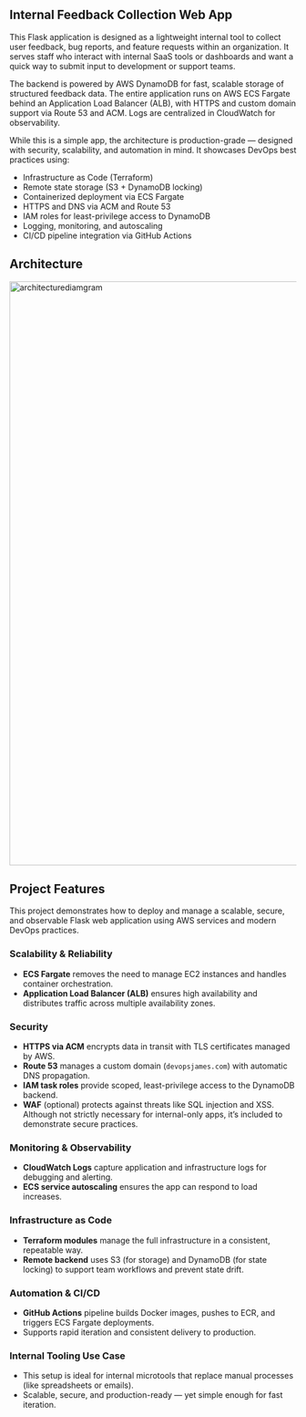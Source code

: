 
## Internal Feedback Collection Web App

This Flask application is designed as a lightweight internal tool to collect user feedback, bug reports, and feature requests within an organization. It serves staff who interact with internal SaaS tools or dashboards and want a quick way to submit input to development or support teams.

The backend is powered by AWS DynamoDB for fast, scalable storage of structured feedback data. The entire application runs on AWS ECS Fargate behind an Application Load Balancer (ALB), with HTTPS and custom domain support via Route 53 and ACM. Logs are centralized in CloudWatch for observability.

While this is a simple app, the architecture is production-grade — designed with security, scalability, and automation in mind. It showcases DevOps best practices using:

- Infrastructure as Code (Terraform)
- Remote state storage (S3 + DynamoDB locking)
- Containerized deployment via ECS Fargate
- HTTPS and DNS via ACM and Route 53
- IAM roles for least-privilege access to DynamoDB
- Logging, monitoring, and autoscaling
- CI/CD pipeline integration via GitHub Actions

## Architecture

<img width="1536" height="1024" alt="architecturediamgram" src="https://github.com/user-attachments/assets/a7a4efb8-a7b1-4152-b3ff-67252a538ffa" />

## Project Features

This project demonstrates how to deploy and manage a scalable, secure, and observable Flask web application using AWS services and modern DevOps practices.

### Scalability & Reliability
- **ECS Fargate** removes the need to manage EC2 instances and handles container orchestration.
- **Application Load Balancer (ALB)** ensures high availability and distributes traffic across multiple availability zones.

### Security
- **HTTPS via ACM** encrypts data in transit with TLS certificates managed by AWS.
- **Route 53** manages a custom domain (`devopsjames.com`) with automatic DNS propagation.
- **IAM task roles** provide scoped, least-privilege access to the DynamoDB backend.
- **WAF** (optional) protects against threats like SQL injection and XSS. Although not strictly necessary for internal-only apps, it’s included to demonstrate secure practices.

### Monitoring & Observability
- **CloudWatch Logs** capture application and infrastructure logs for debugging and alerting.
- **ECS service autoscaling** ensures the app can respond to load increases.

### Infrastructure as Code
- **Terraform modules** manage the full infrastructure in a consistent, repeatable way.
- **Remote backend** uses S3 (for storage) and DynamoDB (for state locking) to support team workflows and prevent state drift.

### Automation & CI/CD
- **GitHub Actions** pipeline builds Docker images, pushes to ECR, and triggers ECS Fargate deployments.
- Supports rapid iteration and consistent delivery to production.

### Internal Tooling Use Case
- This setup is ideal for internal microtools that replace manual processes (like spreadsheets or emails).
- Scalable, secure, and production-ready — yet simple enough for fast iteration.
